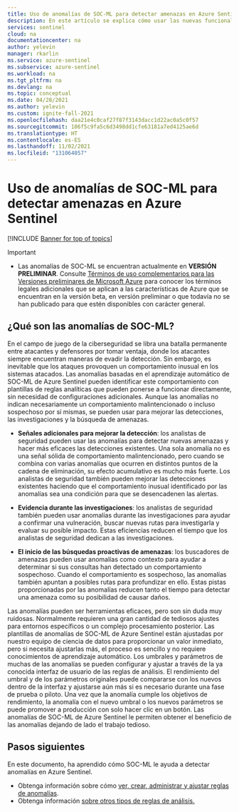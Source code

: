 ```yaml
---
title: Uso de anomalías de SOC-ML para detectar amenazas en Azure Sentinel | Microsoft Docs
description: En este artículo se explica cómo usar las nuevas funcionalidades de detección de anomalías de SOC-ML en Azure Sentinel.
services: sentinel
cloud: na
documentationcenter: na
author: yelevin
manager: rkarlin
ms.service: azure-sentinel
ms.subservice: azure-sentinel
ms.workload: na
ms.tgt_pltfrm: na
ms.devlang: na
ms.topic: conceptual
ms.date: 04/28/2021
ms.author: yelevin
ms.custom: ignite-fall-2021
ms.openlocfilehash: daa21e4c0caf27f87f3143dacc1d22ac0a5c0f57
ms.sourcegitcommit: 106f5c9fa5c6d3498dd1cfe63181a7ed4125ae6d
ms.translationtype: HT
ms.contentlocale: es-ES
ms.lasthandoff: 11/02/2021
ms.locfileid: "131064057"
---
```

# <a name="use-soc-ml-anomalies-to-detect-threats-in-azure-sentinel"></a>Uso de anomalías de SOC-ML para detectar amenazas en Azure Sentinel

[!INCLUDE [Banner for top of topics](./includes/banner.md)]

> [!IMPORTANT]
>
> - Las anomalías de SOC-ML se encuentran actualmente en **VERSIÓN PRELIMINAR**. Consulte [Términos de uso complementarios para las Versiones preliminares de Microsoft Azure](https://azure.microsoft.com/support/legal/preview-supplemental-terms/) para conocer los términos legales adicionales que se aplican a las características de Azure que se encuentran en la versión beta, en versión preliminar o que todavía no se han publicado para que estén disponibles con carácter general.

## <a name="what-are-soc-ml-anomalies"></a>¿Qué son las anomalías de SOC-ML?

En el campo de juego de la ciberseguridad se libra una batalla permanente entre atacantes y defensores por tomar ventaja, donde los atacantes siempre encuentran maneras de evadir la detección. Sin embargo, es inevitable que los ataques provoquen un comportamiento inusual en los sistemas atacados. Las anomalías basadas en el aprendizaje automático de SOC-ML de Azure Sentinel pueden identificar este comportamiento con plantillas de reglas analíticas que pueden ponerse a funcionar directamente, sin necesidad de configuraciones adicionales. Aunque las anomalías no indican necesariamente un comportamiento malintencionado o incluso sospechoso por sí mismas, se pueden usar para mejorar las detecciones, las investigaciones y la búsqueda de amenazas.

- **Señales adicionales para mejorar la detección**: los analistas de seguridad pueden usar las anomalías para detectar nuevas amenazas y hacer más eficaces las detecciones existentes. Una sola anomalía no es una señal sólida de comportamiento malintencionado, pero cuando se combina con varias anomalías que ocurren en distintos puntos de la cadena de eliminación, su efecto acumulativo es mucho más fuerte. Los analistas de seguridad también pueden mejorar las detecciones existentes haciendo que el comportamiento inusual identificado por las anomalías sea una condición para que se desencadenen las alertas.

- **Evidencia durante las investigaciones**: los analistas de seguridad también pueden usar anomalías durante las investigaciones para ayudar a confirmar una vulneración, buscar nuevas rutas para investigarla y evaluar su posible impacto. Estas eficiencias reducen el tiempo que los analistas de seguridad dedican a las investigaciones.

- **El inicio de las búsquedas proactivas de amenazas**: los buscadores de amenazas pueden usar anomalías como contexto para ayudar a determinar si sus consultas han detectado un comportamiento sospechoso. Cuando el comportamiento es sospechoso, las anomalías también apuntan a posibles rutas para profundizar en ello. Estas pistas proporcionadas por las anomalías reducen tanto el tiempo para detectar una amenaza como su posibilidad de causar daños.

Las anomalías pueden ser herramientas eficaces, pero son sin duda muy ruidosas. Normalmente requieren una gran cantidad de tediosos ajustes para entornos específicos o un complejo procesamiento posterior. Las plantillas de anomalías de SOC-ML de Azure Sentinel están ajustadas por nuestro equipo de ciencia de datos para proporcionar un valor inmediato, pero si necesita ajustarlas más, el proceso es sencillo y no requiere conocimientos de aprendizaje automático. Los umbrales y parámetros de muchas de las anomalías se pueden configurar y ajustar a través de la ya conocida interfaz de usuario de las reglas de análisis. El rendimiento del umbral y de los parámetros originales puede compararse con los nuevos dentro de la interfaz y ajustarse aún más si es necesario durante una fase de prueba o piloto. Una vez que la anomalía cumple los objetivos de rendimiento, la anomalía con el nuevo umbral o los nuevos parámetros se puede promover a producción con solo hacer clic en un botón. Las anomalías de SOC-ML de Azure Sentinel le permiten obtener el beneficio de las anomalías dejando de lado el trabajo tedioso.

## <a name="next-steps"></a>Pasos siguientes

En este documento, ha aprendido cómo SOC-ML le ayuda a detectar anomalías en Azure Sentinel.

- Obtenga información sobre cómo [ver, crear, administrar y ajustar reglas de anomalías](work-with-anomaly-rules.md).
- Obtenga información [sobre otros tipos de reglas de análisis.](detect-threats-built-in.md)
